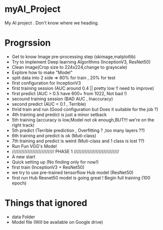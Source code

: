 # myAI_Project
My AI project . Don't know where we heading.

# Progrssion
  - Get to know Image pre-processing step (skimage,matplotlib)
  - Try to implement Deep learning Algorithms (InceptionV3, ResNet50)
  - Clean image(Crop size to 224x224,change to grayscale)
  - Explore how to make "Model"
  - split data into 2 side => 80% for train , 20% for test
  - first configuration for InceptionV3
  - first training session (AUC around 0.4 || pretty low !! need to improve)
  - first predict (AUC > 0.5 have 600+ from 1022, Not bad !)
  - secound training session (BAD AUC , Inaccuracy)
  - second predict (AUC < 0.1 , Terrible)
  - thrid train and run (Good configuration but Does it suitable for the job ?)
  - 4th training and predict is just a minor setback
  - 5th training (accuracy is low,Model not ok enough,BUT!!! we're on the right track)
  - 5th predict (Terrible prediction , Overfitting ? ,too many layers ??)
  - 6th training and predict is ok (Muti-class)
  - 7th training and predict is weird (Muti-class and 1 class is lost ??)
  - Run Fun VGG's Model
  - /////////////////////////// PHASE 1 /////////////////////////////
  - A new start
  - Quick setting up (No finding only for now!)
  - first train (InceptionV3 + ResNet50)
  - we try to use pre-trained tensorflow Hub model (ResNet50)
  - first run Hub Resnet50 model is going great ! Begin full training (100 epoch)
# Things that ignored
  - data Folder
  - Model file (Will be available on Google drive)